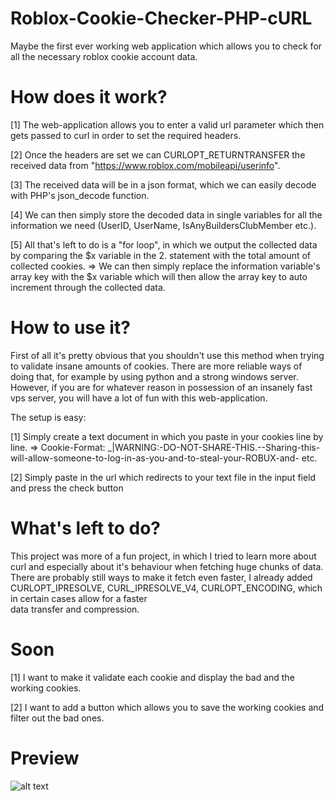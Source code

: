 # Roblox-Cookie-Checker-PHP-cURL
Maybe the first ever working web application which allows you to check for all the necessary roblox cookie account data.

# How does it work?

[1] The web-application allows you to enter a valid url parameter which then gets passed to curl in order to set the required headers.

[2] Once the headers are set we can CURLOPT_RETURNTRANSFER the received data from "https://www.roblox.com/mobileapi/userinfo".

[3] The received data will be in a json format, which we can easily decode with PHP's json_decode function.

[4] We can then simply store the decoded data in single variables for all the information we need (UserID, UserName, IsAnyBuildersClubMember etc.).

[5] All that's left to do is a "for loop", in which we output the collected data by comparing the $x variable in the 2. statement with the total amount of collected cookies.
=> We can then simply replace the information variable's array key with the $x variable which will then allow the array key to auto increment through the collected data.
     
# How to use it?
First of all it's pretty obvious that you shouldn't use this method when trying to validate insane amounts of cookies. 
There are more reliable ways of doing that, for example by using python and a strong windows server.
However, if you are for whatever reason in possession of an insanely fast vps server, you will have a lot of fun with this web-application.
  
The setup is easy:

[1] Simply create a text document in which you paste in your cookies line by line.
      => Cookie-Format: _|WARNING:-DO-NOT-SHARE-THIS.--Sharing-this-will-allow-someone-to-log-in-as-you-and-to-steal-your-ROBUX-and- etc.
  
[2] Simply paste in the url which redirects to your text file in the input field and press the check button

# What's left to do?
This project was more of a fun project, in which I tried to learn more about curl and especially about it's behaviour when fetching huge chunks of data.
There are probably still ways to make it fetch even faster, I already added CURLOPT_IPRESOLVE, CURL_IPRESOLVE_V4, CURLOPT_ENCODING, which in certain cases allow for a faster  
data transfer and compression.
  
# Soon
[1] I want to make it validate each cookie and display the bad and the working cookies.

[2] I want to add a button which allows you to save the working cookies and filter out the bad ones.
  
# Preview
![alt text](https://i.gyazo.com/1b251b1dbe10978ba572175838d4f59f.gif)
